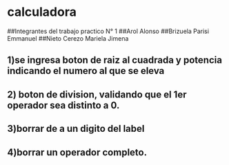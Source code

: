 # calculadora
##Integrantes del trabajo practico N° 1
##Arol Alonso
##Brizuela Parisi Emmanuel
##Nieto Cerezo Mariela Jimena
## 1)se ingresa boton de raiz al cuadrada y potencia indicando el numero al que se eleva
## 2) boton de division, validando que el 1er operador sea distinto a 0.
## 3)borrar de a un digito del label
## 4)borrar un operador completo.

